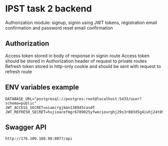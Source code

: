 # IPST task 2 backend

Authorization module: signup, signin using JWT tokens, registration email confirmation and password reset email confirmation

## Authorization

Access token stored in body of response in signin route
Access token should be stored in Authorization header of request to private routes
Refresh token stored in http-only cookie and should be sent with request to refresh route

## ENV variables example

```
DATABASE_URL="postgresql://postgres:root@localhost:5433/user?schema=public"
JWT_ACCESS_SECRET=oiaecrgjkmn138945casdf
JWT_REFRESH_SECRET=hujioacefmgr6789025yfweciourghj29s3r803d5g4iuhj24t09
```
## Swagger API

~~~
http://176.109.108.98:8077/api
~~~
